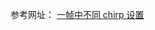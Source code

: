 参考网址：
[一帧中不同 chirp 设置](https://e2echina.ti.com/support/archived-forums/f/other-analog-forum/176819/mmwave-studio)
